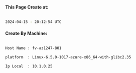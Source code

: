 
   
#### This Page Create at:

```bash

2024-04-15 - 20:12:54 UTC

```

#### Create By Machine:

```bash

Host Name : fv-az1247-801

platform  : Linux-6.5.0-1017-azure-x86_64-with-glibc2.35

Ip Local  : 10.1.0.25

```

